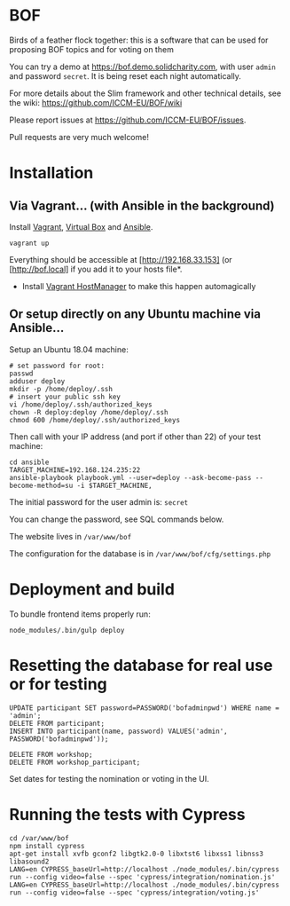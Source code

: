 # BOF
Birds of a feather flock together: this is a software that can be used for proposing BOF topics and for voting on them

You can try a demo at https://bof.demo.solidcharity.com, with user `admin` and password `secret`. It is being reset each night automatically.

For more details about the Slim framework and other technical details, see the wiki: https://github.com/ICCM-EU/BOF/wiki

Please report issues at https://github.com/ICCM-EU/BOF/issues.

Pull requests are very much welcome!

# Installation

## Via Vagrant… (with Ansible in the background)

Install [Vagrant](https://www.vagrantup.com/downloads.html), [Virtual Box](https://www.virtualbox.org/wiki/Downloads) and [Ansible](http://docs.ansible.com/ansible/latest/intro_installation.html#installing-the-control-machine).

`vagrant up`

Everything should be accessible at [http://192.168.33.153] (or [http://bof.local] if you add it to your hosts file*.

* Install [Vagrant HostManager](https://github.com/devopsgroup-io/vagrant-hostmanager) to make this happen automagically

## Or setup directly on any Ubuntu machine via Ansible…

Setup an Ubuntu 18.04 machine:

```
# set password for root:
passwd
adduser deploy
mkdir -p /home/deploy/.ssh
# insert your public ssh key
vi /home/deploy/.ssh/authorized_keys
chown -R deploy:deploy /home/deploy/.ssh
chmod 600 /home/deploy/.ssh/authorized_keys
```

Then call with your IP address (and port if other than 22) of your test machine:

```
cd ansible
TARGET_MACHINE=192.168.124.235:22
ansible-playbook playbook.yml --user=deploy --ask-become-pass --become-method=su -i $TARGET_MACHINE,
```

The initial password for the user admin is: `secret`

You can change the password, see SQL commands below.

The website lives in `/var/www/bof`

The configuration for the database is in `/var/www/bof/cfg/settings.php`

# Deployment and build

To bundle frontend items properly run:

`node_modules/.bin/gulp deploy`

# Resetting the database for real use or for testing

```
UPDATE participant SET password=PASSWORD('bofadminpwd') WHERE name = 'admin';
DELETE FROM participant;
INSERT INTO participant(name, password) VALUES('admin', PASSWORD('bofadminpwd'));

DELETE FROM workshop;
DELETE FROM workshop_participant;
```

Set dates for testing the nomination or voting in the UI.

# Running the tests with Cypress

```
cd /var/www/bof
npm install cypress
apt-get install xvfb gconf2 libgtk2.0-0 libxtst6 libxss1 libnss3 libasound2
LANG=en CYPRESS_baseUrl=http://localhost ./node_modules/.bin/cypress run --config video=false --spec 'cypress/integration/nomination.js'
LANG=en CYPRESS_baseUrl=http://localhost ./node_modules/.bin/cypress run --config video=false --spec 'cypress/integration/voting.js'
```
